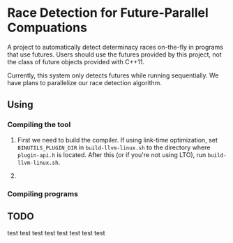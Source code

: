 # Race Detection for Future-Parallel Compuations

A project to automatically detect determinacy races on-the-fly in
programs that use futures. Users should use the futures provided by
this project, not the class of future objects provided with C++11.

Currently, this system only detects futures while running
sequentially. We have plans to parallelize our race detection
algorithm.

## Using

### Compiling the tool

1. First we need to build the compiler. If using link-time
   optimization, set `BINUTILS_PLUGIN_DIR` in `build-llvm-linux.sh` to
   the directory where `plugin-api.h` is located. After this (or if
   you're not using LTO), run `build-llvm-linux.sh`.
   
2.

### Compiling programs

## TODO
test
test
test
test
test
test
test
test
